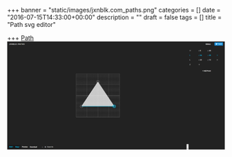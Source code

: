 +++
banner = "static/images/jxnblk.com_paths.png"
categories = []
date = "2016-07-15T14:33:00+00:00"
description = ""
draft = false
tags = []
title = "Path svg editor"

+++
[Path](![http://jxnblk.com/paths/])
![](/static/images/jxnblk.com_paths.png)
